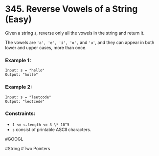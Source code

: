 # 345. Reverse Vowels of a String (Easy)

Given a string `s`, reverse only all the vowels in the string and return it.

The vowels are `'a', 'e', 'i', 'o',` and `'u'`, and they can appear in both lower and upper cases, more than once.

### Example 1:

```
Input: s = "hello"
Output: "holle"
```

### Example 2:

```
Input: s = "leetcode"
Output: "leotcede"
```

### Constraints:

- `1 <= s.length <= 3 \* 10^5`
- `s` consist of printable ASCII characters.

#GOOGL

#String #Two Pointers

